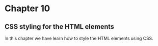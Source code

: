 # Chapter 10

## CSS styling  for the HTML elements

In this chapter we have learn how to style the HTML elements using CSS.

